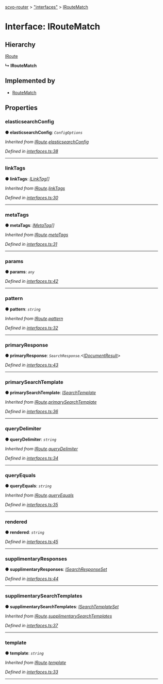 [scvo-router](../README.md) > ["interfaces"](../modules/_interfaces_.md) > [IRouteMatch](../interfaces/_interfaces_.iroutematch.md)



# Interface: IRouteMatch

## Hierarchy


 [IRoute](_interfaces_.iroute.md)

**↳ IRouteMatch**







## Implemented by

* [RouteMatch](../classes/_route_match_.routematch.md)


## Properties
<a id="elasticsearchconfig"></a>

###  elasticsearchConfig

**●  elasticsearchConfig**:  *`ConfigOptions`* 

*Inherited from [IRoute](_interfaces_.iroute.md).[elasticsearchConfig](_interfaces_.iroute.md#elasticsearchconfig)*

*Defined in [interfaces.ts:38](https://github.com/scvodigital/scvo-router/blob/138c96a/src/interfaces.ts#L38)*





___

<a id="linktags"></a>

###  linkTags

**●  linkTags**:  *[ILinkTag](_interfaces_.ilinktag.md)[]* 

*Inherited from [IRoute](_interfaces_.iroute.md).[linkTags](_interfaces_.iroute.md#linktags)*

*Defined in [interfaces.ts:30](https://github.com/scvodigital/scvo-router/blob/138c96a/src/interfaces.ts#L30)*





___

<a id="metatags"></a>

###  metaTags

**●  metaTags**:  *[IMetaTag](_interfaces_.imetatag.md)[]* 

*Inherited from [IRoute](_interfaces_.iroute.md).[metaTags](_interfaces_.iroute.md#metatags)*

*Defined in [interfaces.ts:31](https://github.com/scvodigital/scvo-router/blob/138c96a/src/interfaces.ts#L31)*





___

<a id="params"></a>

###  params

**●  params**:  *`any`* 

*Defined in [interfaces.ts:42](https://github.com/scvodigital/scvo-router/blob/138c96a/src/interfaces.ts#L42)*





___

<a id="pattern"></a>

###  pattern

**●  pattern**:  *`string`* 

*Inherited from [IRoute](_interfaces_.iroute.md).[pattern](_interfaces_.iroute.md#pattern)*

*Defined in [interfaces.ts:32](https://github.com/scvodigital/scvo-router/blob/138c96a/src/interfaces.ts#L32)*





___

<a id="primaryresponse"></a>

###  primaryResponse

**●  primaryResponse**:  *`SearchResponse`.<[IDocumentResult](_interfaces_.idocumentresult.md)>* 

*Defined in [interfaces.ts:43](https://github.com/scvodigital/scvo-router/blob/138c96a/src/interfaces.ts#L43)*





___

<a id="primarysearchtemplate"></a>

###  primarySearchTemplate

**●  primarySearchTemplate**:  *[ISearchTemplate](_interfaces_.isearchtemplate.md)* 

*Inherited from [IRoute](_interfaces_.iroute.md).[primarySearchTemplate](_interfaces_.iroute.md#primarysearchtemplate)*

*Defined in [interfaces.ts:36](https://github.com/scvodigital/scvo-router/blob/138c96a/src/interfaces.ts#L36)*





___

<a id="querydelimiter"></a>

###  queryDelimiter

**●  queryDelimiter**:  *`string`* 

*Inherited from [IRoute](_interfaces_.iroute.md).[queryDelimiter](_interfaces_.iroute.md#querydelimiter)*

*Defined in [interfaces.ts:34](https://github.com/scvodigital/scvo-router/blob/138c96a/src/interfaces.ts#L34)*





___

<a id="queryequals"></a>

###  queryEquals

**●  queryEquals**:  *`string`* 

*Inherited from [IRoute](_interfaces_.iroute.md).[queryEquals](_interfaces_.iroute.md#queryequals)*

*Defined in [interfaces.ts:35](https://github.com/scvodigital/scvo-router/blob/138c96a/src/interfaces.ts#L35)*





___

<a id="rendered"></a>

###  rendered

**●  rendered**:  *`string`* 

*Defined in [interfaces.ts:45](https://github.com/scvodigital/scvo-router/blob/138c96a/src/interfaces.ts#L45)*





___

<a id="supplimentaryresponses"></a>

###  supplimentaryResponses

**●  supplimentaryResponses**:  *[ISearchResponseSet](_interfaces_.isearchresponseset.md)* 

*Defined in [interfaces.ts:44](https://github.com/scvodigital/scvo-router/blob/138c96a/src/interfaces.ts#L44)*





___

<a id="supplimentarysearchtemplates"></a>

###  supplimentarySearchTemplates

**●  supplimentarySearchTemplates**:  *[ISearchTemplateSet](_interfaces_.isearchtemplateset.md)* 

*Inherited from [IRoute](_interfaces_.iroute.md).[supplimentarySearchTemplates](_interfaces_.iroute.md#supplimentarysearchtemplates)*

*Defined in [interfaces.ts:37](https://github.com/scvodigital/scvo-router/blob/138c96a/src/interfaces.ts#L37)*





___

<a id="template"></a>

###  template

**●  template**:  *`string`* 

*Inherited from [IRoute](_interfaces_.iroute.md).[template](_interfaces_.iroute.md#template)*

*Defined in [interfaces.ts:33](https://github.com/scvodigital/scvo-router/blob/138c96a/src/interfaces.ts#L33)*





___


